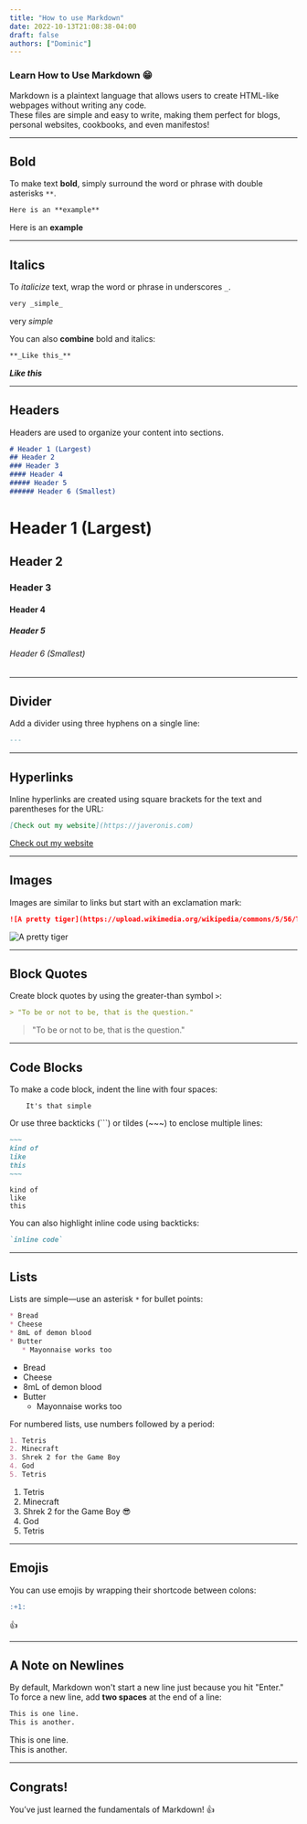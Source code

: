 ```yaml
---
title: "How to use Markdown"
date: 2022-10-13T21:08:38-04:00
draft: false
authors: ["Dominic"]
---
```



### Learn How to Use Markdown :grin:

Markdown is a plaintext language that allows users to create HTML-like webpages without writing any code.  
These files are simple and easy to write, making them perfect for blogs, personal websites, cookbooks, and even manifestos!

---

## Bold

To make text **bold**, simply surround the word or phrase with double asterisks `**`.

```markdown
Here is an **example**
```

Here is an **example**

---

## Italics

To *italicize* text, wrap the word or phrase in underscores `_`.

```markdown
very _simple_
```

very _simple_

You can also **combine** bold and italics:

```markdown
**_Like this_**
```

**_Like this_**

---

## Headers

Headers are used to organize your content into sections.

```markdown
# Header 1 (Largest)
## Header 2
### Header 3
#### Header 4
##### Header 5
###### Header 6 (Smallest)
```

# Header 1 (Largest)  
## Header 2  
### Header 3  
#### Header 4  
##### Header 5  
###### Header 6 (Smallest)

---

## Divider

Add a divider using three hyphens on a single line:

```markdown
---
```

---

## Hyperlinks

Inline hyperlinks are created using square brackets for the text and parentheses for the URL:

```markdown
[Check out my website](https://javeronis.com)
```

[Check out my website](https://javeronis.com)

---

## Images

Images are similar to links but start with an exclamation mark:

```markdown
![A pretty tiger](https://upload.wikimedia.org/wikipedia/commons/5/56/Tiger.50.jpg)
```

![A pretty tiger](https://upload.wikimedia.org/wikipedia/commons/5/56/Tiger.50.jpg)

---

## Block Quotes

Create block quotes by using the greater-than symbol `>`:

```markdown
> "To be or not to be, that is the question."
```

> "To be or not to be, that is the question."

---

## Code Blocks

To make a code block, indent the line with four spaces:

```plaintext
    It's that simple
```

Or use three backticks (```) or tildes (~~~) to enclose multiple lines:

```markdown
~~~
kind of  
like  
this  
~~~
```

~~~
kind of  
like  
this  
~~~

You can also highlight inline code using backticks:

```markdown
`inline code`
```

---

## Lists

Lists are simple—use an asterisk `*` for bullet points:

```markdown
* Bread
* Cheese
* 8mL of demon blood
* Butter
   * Mayonnaise works too
```

* Bread  
* Cheese  
* 8mL of demon blood  
* Butter  
   * Mayonnaise works too

For numbered lists, use numbers followed by a period:

```markdown
1. Tetris
2. Minecraft
3. Shrek 2 for the Game Boy
4. God
5. Tetris
```

1. Tetris  
2. Minecraft  
3. Shrek 2 for the Game Boy :sunglasses:  
4. God  
5. Tetris

---

## Emojis

You can use emojis by wrapping their shortcode between colons:

```markdown
:+1:
```

:+1:

---

## A Note on Newlines

By default, Markdown won't start a new line just because you hit "Enter."  
To force a new line, add **two spaces** at the end of a line:

```markdown
This is one line.  
This is another.
```

This is one line.  
This is another.

---

## Congrats!

You’ve just learned the fundamentals of Markdown! :+1:
